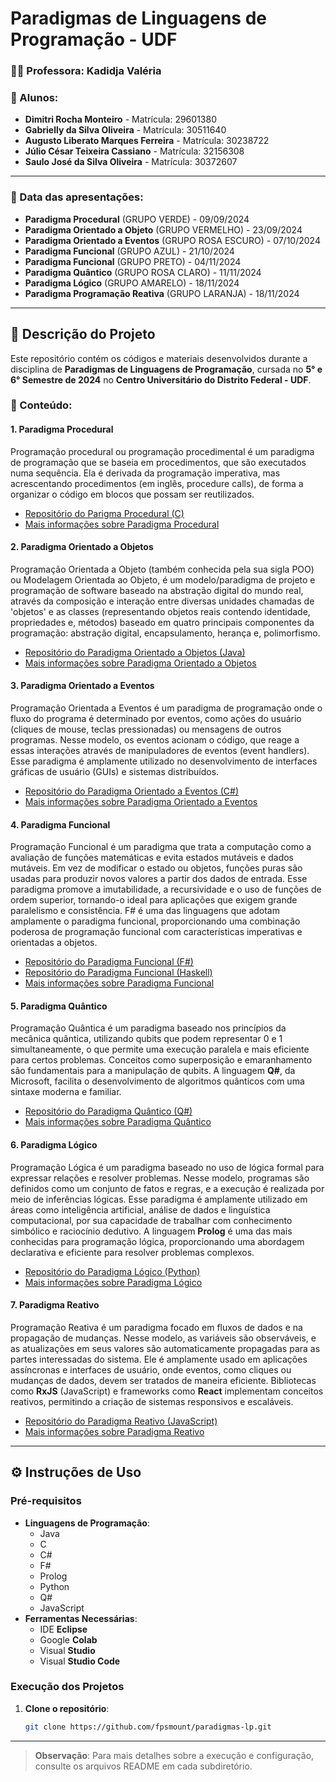 # Paradigmas de Linguagens de Programação - UDF 

### **👩‍🏫 Professora:** Kadidja Valéria

### **👥 Alunos:**
- **Dimitri Rocha Monteiro** - Matrícula: 29601380  
- **Gabrielly da Silva Oliveira** - Matrícula: 30511640  
- **Augusto Liberato Marques Ferreira** - Matrícula: 30238722
- **Júlio César Teixeira Cassiano** - Matrícula: 32156308
- **Saulo José da Silva Oliveira** - Matrícula: 30372607

---

### **📅 Data das apresentações:**
- **Paradigma Procedural** (GRUPO VERDE) - 09/09/2024  
- **Paradigma Orientado a Objeto** (GRUPO VERMELHO) -  23/09/2024
- **Paradigma Orientado a Eventos** (GRUPO ROSA ESCURO) - 07/10/2024
- **Paradigma Funcional** (GRUPO AZUL) - 21/10/2024
- **Paradigma Funcional** (GRUPO PRETO) - 04/11/2024
- **Paradigma Quântico** (GRUPO ROSA CLARO) - 11/11/2024
- **Paradigma Lógico** (GRUPO AMARELO) - 18/11/2024
- **Paradigma Programação Reativa** (GRUPO LARANJA) - 18/11/2024 

---

## **📜 Descrição do Projeto**

Este repositório contém os códigos e materiais desenvolvidos durante a disciplina de **Paradigmas de Linguagens de Programação**, cursada no **5° e 6° Semestre de 2024** no **Centro Universitário do Distrito Federal - UDF**.

### **📖 Conteúdo:**

#### **1. Paradigma Procedural**  
Programação procedural ou programação procedimental é um paradigma de programação que se baseia em procedimentos, que são executados numa sequência. Ela é derivada da programação imperativa, mas acrescentando procedimentos (em inglês, procedure calls), de forma a organizar o código em blocos que possam ser reutilizados. 

- [Repositório do Parigma Procedural (C)](https://github.com/oBrunoz/paradigma-procedural-PLP)
- [Mais informações sobre Paradigma Procedural](https://pt.wikipedia.org/wiki/Programa%C3%A7%C3%A3o_procedural)

#### **2. Paradigma Orientado a Objetos**  
Programação Orientada a Objeto (também conhecida pela sua sigla POO) ou Modelagem Orientada ao Objeto, é um modelo/paradigma de projeto e programação de software baseado na abstração digital do mundo real, através da composição e interação entre diversas unidades chamadas de 'objetos' e as classes (representando objetos reais contendo identidade, propriedades e, métodos) baseado em quatro principais componentes da programação: abstração digital, encapsulamento, herança e, polimorfismo. 

- [Repositório do Paradigma Orientado a Objetos (Java)](https://github.com/Dantas2707/Projeto-paradigmas-POO)
- [Mais informações sobre Paradigma Orientado a Objetos](https://pt.wikipedia.org/wiki/Orienta%C3%A7%C3%A3o_a_objetos)

#### **3. Paradigma Orientado a Eventos**  
Programação Orientada a Eventos é um paradigma de programação onde o fluxo do programa é determinado por eventos, como ações do usuário (cliques de mouse, teclas pressionadas) ou mensagens de outros programas. Nesse modelo, os eventos acionam o código, que reage a essas interações através de manipuladores de eventos (event handlers). Esse paradigma é amplamente utilizado no desenvolvimento de interfaces gráficas de usuário (GUIs) e sistemas distribuídos.

- [Repositório do Paradigma Orientado a Eventos (C#)](https://github.com/AndreRuperto/paradigma_orientado_a_eventos)
- [Mais informações sobre Paradigma Orientado a Eventos](https://pt.wikipedia.org/wiki/Programa%C3%A7%C3%A3o_orientada_a_eventos)

#### **4. Paradigma Funcional**  
Programação Funcional é um paradigma que trata a computação como a avaliação de funções matemáticas e evita estados mutáveis e dados mutáveis. Em vez de modificar o estado ou objetos, funções puras são usadas para produzir novos valores a partir dos dados de entrada. Esse paradigma promove a imutabilidade, a recursividade e o uso de funções de ordem superior, tornando-o ideal para aplicações que exigem grande paralelismo e consistência. F# é uma das linguagens que adotam amplamente o paradigma funcional, proporcionando uma combinação poderosa de programação funcional com características imperativas e orientadas a objetos.

- [Repositório do Paradigma Funcional (F#)](https://github.com/DEV-JVCQ/Paradigma_Funcional)
- [Repositório do Paradigma Funcional (Haskell)](https://github.com/fpsmount/funcional-haskell/tree/9cf52f048ad67bc6b3fe1febf10775300064a4a5)
- [Mais informações sobre Paradigma Funcional](https://pt.wikipedia.org/wiki/Programa%C3%A7%C3%A3o_funcional)

#### **5. Paradigma Quântico**  
Programação Quântica é um paradigma baseado nos princípios da mecânica quântica, utilizando qubits que podem representar 0 e 1 simultaneamente, o que permite uma execução paralela e mais eficiente para certos problemas. Conceitos como superposição e emaranhamento são fundamentais para a manipulação de qubits. A linguagem **Q#**, da Microsoft, facilita o desenvolvimento de algoritmos quânticos com uma sintaxe moderna e familiar.

- [Repositório do Paradigma Quântico (Q#)](https://github.com/fpsmount/paradigma-quantico)
- [Mais informações sobre Paradigma Quântico](https://pt.wikipedia.org/wiki/Computa%C3%A7%C3%A3o_qu%C3%A2ntica)

#### **6. Paradigma Lógico**  
Programação Lógica é um paradigma baseado no uso de lógica formal para expressar relações e resolver problemas. Nesse modelo, programas são definidos como um conjunto de fatos e regras, e a execução é realizada por meio de inferências lógicas. Esse paradigma é amplamente utilizado em áreas como inteligência artificial, análise de dados e linguística computacional, por sua capacidade de trabalhar com conhecimento simbólico e raciocínio dedutivo. A linguagem **Prolog** é uma das mais conhecidas para programação lógica, proporcionando uma abordagem declarativa e eficiente para resolver problemas complexos.

- [Repositório do Paradigma Lógico (Python)](https://github.com/Davi140903/ProjetoDeParadigmaLogico)
- [Mais informações sobre Paradigma Lógico](https://pt.wikipedia.org/wiki/Programa%C3%A7%C3%A3o_l%C3%B3gica)

#### **7. Paradigma Reativo**  
Programação Reativa é um paradigma focado em fluxos de dados e na propagação de mudanças. Nesse modelo, as variáveis são observáveis, e as atualizações em seus valores são automaticamente propagadas para as partes interessadas do sistema. Ele é amplamente usado em aplicações assíncronas e interfaces de usuário, onde eventos, como cliques ou mudanças de dados, devem ser tratados de maneira eficiente. Bibliotecas como **RxJS** (JavaScript) e frameworks como **React** implementam conceitos reativos, permitindo a criação de sistemas responsivos e escaláveis.

- [Repositório do Paradigma Reativo (JavaScript)](https://github.com/YagosOliveira/Programa-o-reativa)
- [Mais informações sobre Paradigma Reativo](https://pt.wikipedia.org/wiki/Programa%C3%A7%C3%A3o_reativa)

---

## **⚙️ Instruções de Uso**

### **Pré-requisitos**

- **Linguagens de Programação**:
  - Java
  - C
  - C#
  - F#
  - Prolog
  - Python
  - Q#
  - JavaScript
- **Ferramentas Necessárias**:
  - IDE **Eclipse**
  - Google **Colab**
  - Visual **Studio**
  - Visual **Studio Code**

### **Execução dos Projetos**

1. **Clone o repositório**:
   ```bash
   git clone https://github.com/fpsmount/paradigmas-lp.git
   ```

---

> **Observação**: Para mais detalhes sobre a execução e configuração, consulte os arquivos README em cada subdiretório.
